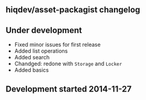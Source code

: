 hiqdev/asset-packagist changelog
--------------------------------

## Under development

- Fixed minor issues for first release
- Added list operations
- Added search
- Chandged: redone with `Storage` and `Locker`
- Added basics

## Development started 2014-11-27

